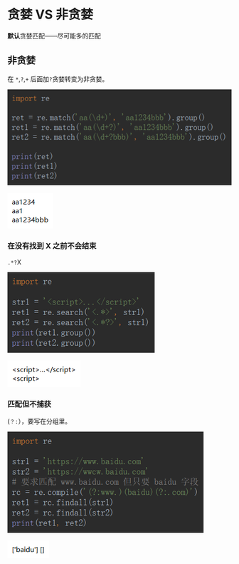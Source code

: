 # 贪婪 VS 非贪婪

**默认**贪婪匹配——尽可能多的匹配

## 非贪婪

在 `*`,`?`,`+` 后面加`?`贪婪转变为非贪婪。

![1554887507698](贪婪VS非贪婪.assets/1554887507698.png)

![1554887520472](贪婪VS非贪婪.assets/1554887520472.png)

### 在没有找到 X 之前不会结束

`.*?`X

![1554887544354](贪婪VS非贪婪.assets/1554887544354.png)

![1554887562873](贪婪VS非贪婪.assets/1554887562873.png)

### 匹配但不捕获

(`？:`），要写在分组里。

![1556436153701](贪婪VS非贪婪.assets/1556436153701.png)

![1556436175022](贪婪VS非贪婪.assets/1556436175022.png)

